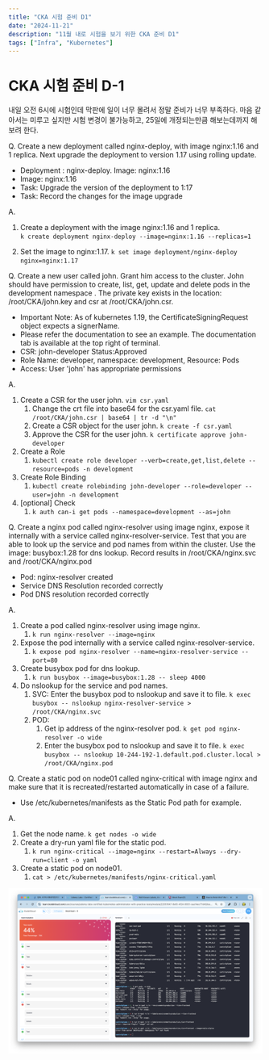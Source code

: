 ```yaml
---
title: "CKA 시험 준비 D1"
date: "2024-11-21"
description: "11월 내로 시험을 보기 위한 CKA 준비 D1"
tags: ["Infra", "Kubernetes"]
---
```


# CKA 시험 준비 D-1
내일 오전 6시에 시험인데 막판에 일이 너무 몰려서 정말 준비가 너무 부족하다. 마음 같아서는 미루고 싶지만 시험 변경이 불가능하고, 25일에 개정되는만큼 해보는데까지 해보려 한다.

Q. Create a new deployment called nginx-deploy, with image nginx:1.16 and 1 replica. Next upgrade the deployment to version 1.17 using rolling update.   
- Deployment : nginx-deploy. Image: nginx:1.16   
- Image: nginx:1.16   
- Task: Upgrade the version of the deployment to 1:17   
- Task: Record the changes for the image upgrade   

A.  
1. Create a deployment with the image nginx:1.16 and 1 replica.  
`k create deployment nginx-deploy --image=nginx:1.16 --replicas=1`

2. Set the image to nginx:1.17.
`k set image deployment/nginx-deploy  nginx=nginx:1.17`




Q. Create a new user called john. Grant him access to the cluster. John should have permission to create, list, get, update and delete pods in the development namespace . The private key exists in the location: /root/CKA/john.key and csr at /root/CKA/john.csr.   

- Important Note: As of kubernetes 1.19, the CertificateSigningRequest object expects a signerName.   
- Please refer the documentation to see an example. The documentation tab is available at the top right of terminal.   
- CSR: john-developer Status:Approved   
- Role Name: developer, namespace: development, Resource: Pods   
- Access: User 'john' has appropriate permissions   


A.  
1. Create a CSR for the user john. `vim csr.yaml`  
   1. Change the crt file into base64 for the csr.yaml file. `cat /root/CKA/john.csr | base64 | tr -d "\n"`  
   2. Create a CSR object for the user john. `k create -f csr.yaml`  
   3. Approve the CSR for the user john. `k certificate approve john-developer`
2. Create a Role 
   1. `kubectl create role developer --verb=create,get,list,delete --resource=pods -n development`
3. Create Role Binding
   1. `kubectl create rolebinding john-developer --role=developer --user=john -n development`
4. [optional] Check
   1. `k auth can-i get pods --namespace=development --as=john`



Q. Create a nginx pod called nginx-resolver using image nginx, expose it internally with a service called nginx-resolver-service. Test that you are able to look up the service and pod names from within the cluster. Use the image: busybox:1.28 for dns lookup. Record results in /root/CKA/nginx.svc and /root/CKA/nginx.pod   

- Pod: nginx-resolver created   
- Service DNS Resolution recorded correctly   
- Pod DNS resolution recorded correctly   


A.  
1. Create a pod called nginx-resolver using image nginx.  
   1. `k run nginx-resolver --image=nginx`
2. Expose the pod internally with a service called nginx-resolver-service.  
   1. `k expose pod nginx-resolver --name=nginx-resolver-service --port=80`
3. Create busybox pod for dns lookup.  
   1. `k run busybox --image=busybox:1.28 -- sleep 4000`
4. Do nslookup for the service and pod names.  
   1. SVC: Enter the busybox pod to nslookup and save it to file. `k exec busybox -- nslookup nginx-resolver-service > /root/CKA/nginx.svc`
   2. POD:  
      1. Get ip address of the nginx-resolver pod. `k get pod nginx-resolver -o wide`
      2. Enter the busybox pod to nslookup and save it to file. `k exec busybox -- nslookup 10-244-192-1.default.pod.cluster.local > /root/CKA/nginx.pod`

Q. Create a static pod on node01 called nginx-critical with image nginx and make sure that it is recreated/restarted automatically in case of a failure.  
- Use /etc/kubernetes/manifests as the Static Pod path for example.

A. 

1. Get the node name. `k get nodes -o wide`
2. Create a dry-run yaml file for the static pod.  
   1. `k run nginx-critical --image=nginx --restart=Always --dry-run=client -o yaml`
3. Create a static pod on node01.
   1. `cat > /etc/kubernetes/manifests/nginx-critical.yaml`



![d4-1](../../../images/infra/kube/CKA/d4-1.png)